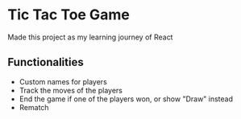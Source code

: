 # Tic Tac Toe Game

Made this project as my learning journey of React

## Functionalities
 * Custom names for players
 * Track the moves of the players
 * End the game if one of the players won, or show "Draw" instead
 * Rematch 
